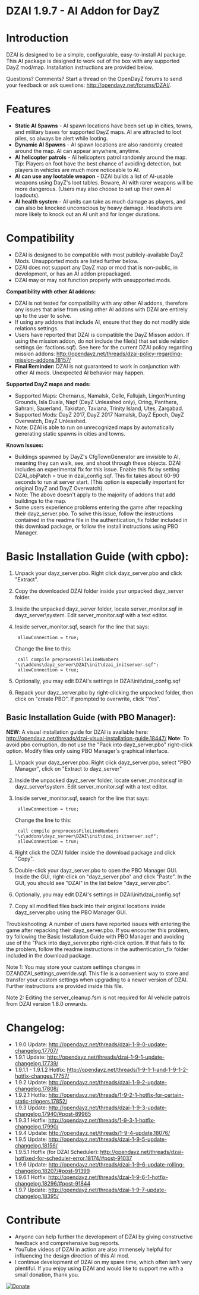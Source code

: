 DZAI 1.9.7 - AI Addon for DayZ
============


Introduction
============

DZAI is designed to be a simple, configurable, easy-to-install AI package. This AI package is designed to work out of the box with any supported DayZ mod/map. Installation instructions are provided below.

Questions? Comments? Start a thread on the OpenDayZ forums to send your feedback or ask questions: http://opendayz.net/forums/DZAI/.

Features
============

- <b>Static AI Spawns</b> - AI spawn locations have been set up in cities, towns, and military bases for supported DayZ maps. AI are attracted to loot piles, so always be alert while looting.
- <b>Dynamic AI Spawns</b> - AI spawn locations are also randomly created around the map. AI can appear anywhere, anytime.
- <b>AI helicopter patrols</b> - AI helicopters patrol randomly around the map. Tip: Players on foot have the best chance of avoiding detection, but players in vehicles are much more noticeable to AI.
- <b>AI can use any lootable weapon</b> - DZAI builds a list of AI-usable weapons using DayZ's loot tables. Beware, AI with rarer weapons will be more dangerous. (Users may also choose to set up their own AI loadouts).
- <b>AI health system</b> - AI units can take as much damage as players, and can also be knocked unconscious by heavy damage. Headshots are more likely to knock out an AI unit and for longer durations.

Compatibility
============

- DZAI is designed to be compatible with most publicly-available DayZ Mods. Unsupported mods are listed further below.
- DZAI does not support any DayZ map or mod that is non-public, in development, or has an AI addon prepackaged.
- DZAI may or may not function properly with unsupported mods.

<b>Compatibility with other AI addons:</b>

- DZAI is not tested for compatibility with any other AI addons, therefore any issues that arise from using other AI addons with DZAI are entirely up to the user to solve.
- If using any addons that include AI, ensure that they do not modify side relations settings.
- Users have reported that DZAI is compatible the DayZ Misson addon. If using the mission addon, do not include the file(s) that set side relation settings (ie: factions.sqf). See here for the current DZAI policy regarding mission addons: http://opendayz.net/threads/dzai-policy-regarding-mission-addons.18157/
- <b>Final Reminder:</b> DZAI is not guaranteed to work in conjunction with other AI mods. Unexpected AI behavior may happen.

<b>Supported DayZ maps and mods:</b>

- Supported Maps: Chernarus, Namalsk, Celle, Fallujah, Lingor/Hunting Grounds, Isla Duala, Napf (DayZ Unleashed only), Oring, Panthera, Sahrani, Sauerland, Takistan, Taviana, Trinity Island, Utes, Zargabad.
- Supported Mods: DayZ 2017, DayZ 2017 Namalsk, DayZ Epoch, DayZ Overwatch, DayZ Unleashed.
- Note: DZAI is able to run on unrecognized maps by automatically generating static spawns in cities and towns.

<b>Known Issues:</b>

- Buildings spawned by DayZ's CfgTownGenerator are invisible to AI, meaning they can walk, see, and shoot through these objects. DZAI includes an experimental fix for this issue. Enable this fix by setting DZAI_objPatch = true in dzai_config.sqf. This fix takes about 60-90 seconds to run at server start. (This option is especially important for original DayZ and DayZ Overwatch).
- Note: The above doesn't apply to the majority of addons that add buildings to the map.
- Some users experience problems entering the game after repacking their dayz_server.pbo. To solve this issue, follow the instructions contained in the readme file in the authentication_fix folder included in this download package, or follow the install instructions
using PBO Manager.

Basic Installation Guide (with cpbo):
============

1. Unpack your dayz_server.pbo. Right click dayz_server.pbo and click "Extract".
2. Copy the downloaded DZAI folder inside your unpacked dayz_server folder.
3. Inside the unpacked dayz_server folder, locate server_monitor.sqf in dayz_server\system\. Edit server_monitor.sqf with a text editor.
4. Inside server_monitor.sqf, search for the line that says:

		allowConnection = true;

	Change the line to this:

		call compile preprocessFileLineNumbers "\z\addons\dayz_server\DZAI\init\dzai_initserver.sqf";
		allowConnection = true;
	
5. Optionally, you may edit DZAI's settings in DZAI\init\dzai_config.sqf
6. Repack your dayz_server.pbo by right-clicking the unpacked folder, then click on "create PBO". If prompted to overwrite, click "Yes".


Basic Installation Guide (with PBO Manager):
----------------------------------------------------

**NEW**: A visual installation guide for DZAI is available here: http://opendayz.net/threads/dzai-visual-installation-guide.18447/
**Note**: To avoid pbo corruption, do not use the "Pack into dayz_server.pbo" right-click option. Modify files only using PBO Manager's graphical interface.

1. Unpack your dayz_server.pbo. Right click dayz_server.pbo, select "PBO Manager", click on "Extract to dayz_server\"
2. Inside the unpacked dayz_server folder, locate server_monitor.sqf in dayz_server\system\. Edit server_monitor.sqf with a text editor.
3. Inside server_monitor.sqf, search for the line that says:

		allowConnection = true;

	Change the line to this:

		call compile preprocessFileLineNumbers "\z\addons\dayz_server\DZAI\init\dzai_initserver.sqf";
		allowConnection = true;
		
4. Right click the DZAI folder inside the download package and click "Copy".
5. Double-click your dayz_server.pbo to open the PBO Manager GUI. Inside the GUI, right-click on "dayz_server.pbo" and click "Paste". In the GUI, you should see "DZAI" in the list below "dayz_server.pbo".
6. Optionally, you may edit DZAI's settings in DZAI\init\dzai_config.sqf
7. Copy all modified files back into their original locations inside dayz_server.pbo using the PBO Manager GUI.


Troubleshooting: A number of users have reported issues with entering the game after repacking their dayz_server.pbo. 
If you encounter this problem, try following the Basic Installation Guide with PBO Manager and avoiding use of the "Pack into dayz_server.pbo
right-click option. If that fails to fix the problem, follow the readme instructions in the authentication_fix folder included in the download package.

Note 1: You may store your custom settings changes in DZAI\DZAI_settings_override.sqf. This file is a convenient way to store and transfer your custom settings when upgrading to a newer version of DZAI. Further instructions are provided inside this file.

Note 2: Editing the server_cleanup.fsm is not required for AI vehicle patrols from DZAI version 1.8.0 onwards.


Changelog:
============

- 1.9.0 Update: http://opendayz.net/threads/dzai-1-9-0-update-changelog.17707/
- 1.9.1 Update: http://opendayz.net/threads/dzai-1-9-1-update-changelog.17739/
- 1.9.1.1 - 1.9.1.2 Hotfix: http://opendayz.net/threads/1-9-1-1-and-1-9-1-2-hotfix-changes.17757/
- 1.9.2 Update: http://opendayz.net/threads/dzai-1-9-2-update-changelog.17808/
- 1.9.2.1 Hotfix: http://opendayz.net/threads/1-9-2-1-hotfix-for-certain-static-triggers.17852/
- 1.9.3 Update: http://opendayz.net/threads/dzai-1-9-3-update-changelog.17940/#post-89965
- 1.9.3.1 Hotfix: http://opendayz.net/threads/1-9-3-1-hotfix-changelog.17990/
- 1.9.4 Update: http://opendayz.net/threads/1-9-4-update.18076/
- 1.9.5 Update: http://opendayz.net/threads/dzai-1-9-5-update-changelog.18156/
- 1.9.5.1 Hotfix (for DZAI Scheduler): http://opendayz.net/threads/dzai-hotfixed-for-scheduler-error.18174/#post-91037
- 1.9.6 Update: http://opendayz.net/threads/dzai-1-9-6-update-rolling-changelog.18207/#post-91399
- 1.9.6.1 Hotfix: http://opendayz.net/threads/dzai-1-9-6-1-hotfix-changelog.18296/#post-91844
- 1.9.7 Update: http://opendayz.net/threads/dzai-1-9-7-update-changelog.18395/


Contribute
============

- Anyone can help further the development of DZAI by giving constructive feedback and comprehensive bug reports. 
- YouTube videos of DZAI in action are also immensely helpful for influencing the design direction of this AI mod.
- I continue development of DZAI on my spare time, which often isn't very plentiful. If you enjoy using DZAI and would like to support me with a small donation, thank you.


[![Donate](https://www.paypalobjects.com/en_US/i/btn/btn_donate_LG.gif)](https://www.paypal.com/cgi-bin/webscr?cmd=_s-xclick&hosted_button_id=9PESMPV4SQFDJ)

